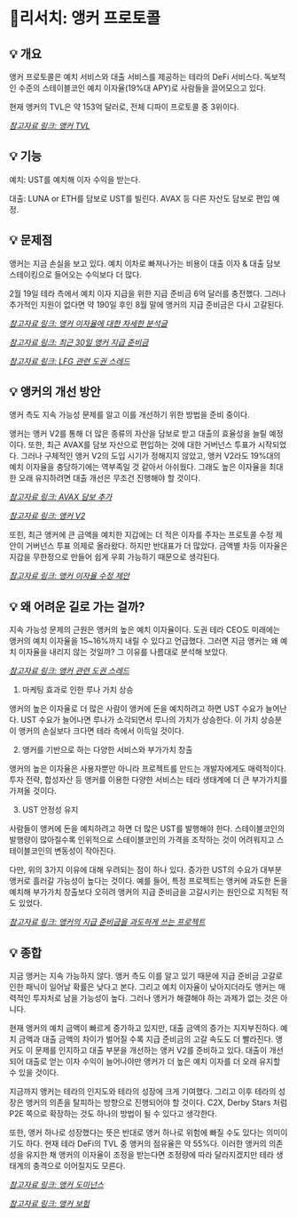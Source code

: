 # 📕리서치: 앵커 프로토콜

## 💡 개요
앵커 프로토콜은 예치 서비스와 대출 서비스를 제공하는 테라의 DeFi 서비스다. 독보적인 수준의 스테이블코인 예치 이자율(19%대 APY)로 사람들을 끌어모으고 있다.

현재 앵커의 TVL은 약 153억 달러로, 전체 디파이 프로토콜 중 3위이다.

*[참고자료 링크: 앵커 TVL](https://defillama.com/protocol/anchor)*

## 💡 기능
예치: UST를 예치해 이자 수익을 받는다.

대출: LUNA or ETH를 담보로 UST를 빌린다. AVAX 등 다른 자산도 담보로 편입 예정.

## 💡 문제점
앵커는 지금 손실을 보고 있다. 예치 이차로 빠져나가는 비용이 대출 이자 & 대출 담보 스테이킹으로 들어오는 수익보다 더 많다.

2월 19일 테라 측에서 예치 이자 지급을 위한 지급 준비금 6억 달러를 충전했다. 그러나 추가적인 지원이 없다면 약 190일 후인 8월 말에 앵커의 지급 준비금은 다시 고갈된다.

*[참고자료 링크: 앵커 이자율에 대한 자세한 분석글](https://wantfi.com/terra-luna-anchor-protocol-savings-account.html#crypto-flash-crash)*

*[참고자료 링크: 최근 30일 앵커 지급 준비금](https://terra.engineer/en/terra_addresses/terra1tmnqgvg567ypvsvk6rwsga3srp7e3lg6u0elp8)*

*[참고자료 링크: LFG 관련 도권 스레드](https://twitter.com/stablekwon/status/1483973121564905474)*


## 💡 앵커의 개선 방안
앵커 측도 지속 가능성 문제를 알고 이를 개선하기 위한 방법을 준비 중이다.

앵커는 앵커 V2를 통해 더 많은 종류의 자산을 담보로 받고 대출의 효율성을 늘릴 예정이다. 또한, 최근 AVAX를 담보 자산으로 편입하는 것에 대한 거버넌스 투표가 시작되었다. 그러나 구체적인 앵커 V2의 도입 시기가 정해지지 않았고, 앵커 V2라도 19%대의 예치 이자율을 충당하기에는 역부족일 것 같아서 아쉬웠다. 그래도 높은 이자율을 최대한 오래 유지하려면 대출 개선은 무조건 진행해야 할 것이다.

*[참고자료 링크: AVAX 담보 추가](https://app.anchorprotocol.com/poll/19)*

*[참고자료 링크: 앵커 V2](https://twitter.com/anchor_protocol/status/1488208834795610118?ref_src=twsrc%5Etfw)*

또힌, 최근 앵커에 큰 금액을 예치한 지갑에는 더 적은 이자를 주자는 프로토콜 수정 제안이 거버넌스 투표 의제로 올라왔다. 하지만 반대표가 더 많았다. 금액별 차등 이자율은 지갑을 무한정으로 만들어 쉽게 우회 가능하기 때문으로 생각된다.

*[참고자료 링크: 앵커 이자율 수정 제안](https://app.anchorprotocol.com/poll/18)*

## 💡 왜 어려운 길로 가는 걸까?
지속 가능성 문제의 근원은 앵커의 높은 예치 이자율이다. 도권 테라 CEO도 미래에는 앵커의 예치 이자율을 15~16%까지 내릴 수 있다고 언급했다. 그러면 지금 앵커는 왜 예치 이자율을 내리지 않는 것일까? 그 이유를 나름대로 분석해 보았다.

*[참고자료 링크: 앵커 관련 도권 스레드](https://twitter.com/stablekwon/status/1486878306880286721)*

1. 마케팅 효과로 인한 루나 가치 상승

앵커의 높은 이자율로 더 많은 사람이 앵커에 돈을 예치하려고 하면 UST 수요가 늘어난다. UST 수요가 늘어나면 루나가 소각되면서 루나의 가치가 상승한다. 이 가치 상승분이 앵커의 손실보다 크다면 테라 측에서 이득일 것이다.

2. 앵커를 기반으로 하는 다양한 서비스와 부가가치 창출

앵커의 높은 이자율은 사용자뿐만 아니라 프로젝트를 만드는 개발자에게도 매력적이다. 투자 전략, 합성자산 등 앵커를 이용한 다양한 서비스는 테라 생태계에 더 큰 부가가치를 가져올 것이다.

3. UST 안정성 유지

사람들이 앵커에 돈을 예치하려고 하면 더 많은 UST를 발행해야 한다. 스테이블코인의 발행량이 많아질수록 인위적으로 스테이블코인의 가격을 조작하는 것이 어려워지고 스테이블코인의 변동성이 작아진다.

다만, 위의 3가지 이유에 대해 우려되는 점이 하나 있다. 증가한 UST의 수요가 대부분 앵커로 흘러갈 가능성이 높다는 것이다. 예를 들어, 특정 프로젝트는 앵커에 과도한 돈을 예치해 부가가치 창출보다 오히려 앵커의 지급 준비금을 고갈시키는 원인으로 지적된 적도 있었다.

*[참고자료 링크: 앵커의 지급 준비금을 과도하게 쓰는 프로젝트](https://twitter.com/crypteff/status/1474052259780513793)*

## 💡 종합
지금 앵커는 지속 가능하지 않다. 앵커 측도 이를 알고 있기 때문에 지급 준비금 고갈로 인한 패닉이 일어날 확률은 낮다고 본다. 그리고 예치 이자율이 낮아지더라도 앵커는 매력적인 투자처로 남을 가능성이 높다. 그러나 앵커가 해결해야 하는 과제가 없는 것은 아니다.

현재 앵커의 예치 금액이 빠르게 증가하고 있지만, 대출 금액의 증가는 지지부진하다. 예치 금액과 대출 금액의 차이가 벌어질 수록 지급 준비금의 고갈 속도도 더 빨라진다. 앵커도 이 문제를 인지하고 대출 부분을 개선하는 앵커 V2를 준비하고 있다. 대출이 개선되어 대출로 얻는 이자 수익이 늘어나야만 앵커가 더 높은 예치 이자를 더 오래 유지할 수 있을 것이다.

지금까지 앵커는 테라의 인지도와 테라의 성장에 크게 기여했다. 그리고 이후 테라의 성장은 앵커의 의존을 탈피하는 방향으로 진행되어야 할 것이다. C2X, Derby Stars 처럼 P2E 쪽으로 확장하는 것도 하나의 방법이 될 수 있다고 생각한다.

또한, 앵커 하나로 성장했다는 뜻은 반대로 앵커 하나로 위험에 빠질 수도 있다는 의미이기도 하다. 현재 테라 DeFi의 TVL 중 앵커의 점유율은 약 55%다. 이러한 앵커의 의존성을 유지한 채 앵커의 이자율이 조정을 받는다면 조정량에 따라 달라지겠지만 테라 생태계의 충격으로 이어질지도 모른다.

*[참고자료 링크: 앵커 도미넌스](https://defillama.com/chain/Terra)*

*[참고자료 링크: 앵커 보험](https://medium.datadriveninvestor.com/how-to-buy-insurance-for-your-anchor-savings-account-on-terra-394535f26c85)*
